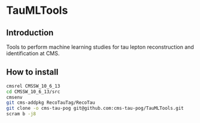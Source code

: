 # TauMLTools

## Introduction

Tools to perform machine learning studies for tau lepton reconstruction and identification at CMS.

## How to install

```sh
cmsrel CMSSW_10_6_13
cd CMSSW_10_6_13/src
cmsenv
git cms-addpkg RecoTauTag/RecoTau
git clone -o cms-tau-pog git@github.com:cms-tau-pog/TauMLTools.git
scram b -j8
```
